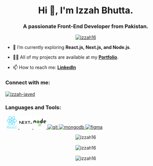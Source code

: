 <h1 align="center">Hi 👋, I'm Izzah Bhutta.</h1>
<h3 align="center">A passionate Front-End Developer from Pakistan.</h3>

<p align="center"> <a href="https://github.com/izzah16"><img src="https://github-profile-trophy.vercel.app/?username=izzah16" alt="izzah16" /></a> </p>

- 🌱 I’m currently exploring **React.js, Next.js, and Node.js**.

- 👨‍💻 All of my projects are available at my **[Portfolio](https://izzah16.github.io/Izzah.me/)**.

- 📫 How to reach me: **[LinkedIn](https://www.linkedin.com/in/izzah-javed/)**

<h3 align="left">Connect with me:</h3>
<p align="left">
  <a href="https://linkedin.com/in/izzah-javed" target="blank">
    <img align="center" src="https://raw.githubusercontent.com/rahuldkjain/github-profile-readme-generator/master/src/images/icons/Social/linked-in-alt.svg" alt="izzah-javed" height="30" width="40" />
  </a>
</p>

<h3 align="left">Languages and Tools:</h3>
<p align="left">
  <a href="https://reactjs.org/" target="_blank" rel="noreferrer"> <img src="https://raw.githubusercontent.com/devicons/devicon/master/icons/react/react-original-wordmark.svg" alt="react" width="40" height="40"/> </a>
  <a href="https://nextjs.org/" target="_blank" rel="noreferrer"> <img src="https://raw.githubusercontent.com/devicons/devicon/master/icons/nextjs/nextjs-original-wordmark.svg" alt="nextjs" width="40" height="40"/> </a>
  <a href="https://nodejs.org" target="_blank" rel="noreferrer"> <img src="https://raw.githubusercontent.com/devicons/devicon/master/icons/nodejs/nodejs-original-wordmark.svg" alt="nodejs" width="40" height="40"/> </a>
  <a href="https://git-scm.com/" target="_blank" rel="noreferrer"> <img src="https://www.vectorlogo.zone/logos/git-scm/git-scm-icon.svg" alt="git" width="40" height="40"/> </a>
  <a href="https://mongodb.com/" target="_blank" rel="noreferrer"> <img src="https://www.vectorlogo.zone/logos/mongodb/mongodb-icon.svg" alt="mongodb" width="40" height="40"/> </a>
  <a href="https://figma.com/" target="_blank" rel="noreferrer"> <img src="https://www.vectorlogo.zone/logos/figma/figma-icon.svg" alt="figma" width="40" height="40"/> </a>
</p>

<p align="center"><img align="center" src="https://github-readme-stats.vercel.app/api/top-langs?username=izzah16&show_icons=true&locale=en&layout=compact" alt="izzah16" /></p>

<p align="center"><img align="center" src="https://github-readme-stats.vercel.app/api?username=izzah16&show_icons=true&locale=en" alt="izzah16" /></p>

<p align="center"><img align="center" src="https://github-readme-streak-stats.herokuapp.com/?user=izzah16&" alt="izzah16" /></p>
